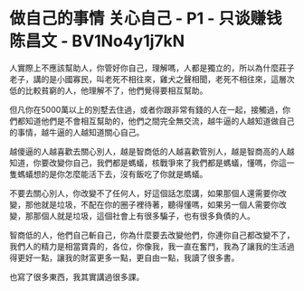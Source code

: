 # 做自己的事情 关心自己 - P1 - 只谈赚钱陈昌文 - BV1No4y1j7kN

人實際上不應該幫助人，你管好你自己，理解嗎，人都是獨立的，所以為什麼莊子老子，講的是小國寡民，叫老死不相往來，雞犬之聲相聞，老死不相往來，這層次低的比較貧窮的人，他理解不了，他們覺得要相互幫助。

但凡你在5000萬以上的別墅去住過，或者你跟非常有錢的人在一起，接觸過，你們都知道他們是不會相互幫助的，他們之間完全無交流，越牛逼的人越知道做自己的事情，越牛逼的人越知道關心自己。

越傻逼的人越喜歡去關心別人，越是智商低的人越喜歡管別人，越是智商高的人越知道，你要改變你自己，我們都是螞蟻，核戰爭來了我們都是螞蟻，懂嗎，你這一隻螞蟻想的是你怎麼能活下去，沒有飯吃了你就是螞蟻。

不要去關心別人，你改變不了任何人，好這個話怎麼講，如果那個人還需要你改變，那他就是垃圾，不配在你的圈子裡待著，聽得懂嗎，如果另一個人需要你改變，那那個人就是垃圾，這個社會上有很多騙子，也有很多負債的人。

智商低的人，他們自己斬自己，你為什麼要去改變他們，你連你自己都改變不了，我們人的精力是相當寶貴的，各位，你像我，我一直在奮鬥，我為了讓我的生活過得更好一點，讓我的財富更多一點，更自由一點，我讀了很多書。

也寫了很多東西，我其實講過很多課。
